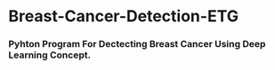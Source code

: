 # Breast-Cancer-Detection-ETG
### Pyhton Program For Dectecting Breast Cancer Using Deep Learning Concept.
